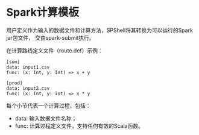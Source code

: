 # Spark计算模板

用户定义作为输入的数据文件和计算方法，SPShell将其转换为可以运行的Spark jar包文件，
交由spark-submit执行。

在计算路线定义文件（route.def）示例：
```
[sum]
data: input1.csv
func: (x: Int, y: Int) => x + y

[prod]
data: input2.csv
func: (x: Int, y: Int) => x * y
```

每个小节代表一个计算过程，包括：
* data: 输入数据文件名称；
* func: 计算过程定义文件，支持任何有效的Scala函数。

